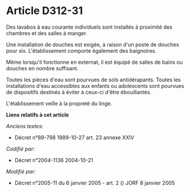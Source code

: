 # Article D312-31

Des lavabos à eau courante individuels sont installés à proximité des chambres et des salles à manger.

Une installation de douches est exigée, à raison d'un poste de douches pour six. L'établissement comporte également des
baignoires.

Même lorsqu'il fonctionne en externat, il est équipé de salles de bains ou douches en nombre suffisant.

Toutes les pièces d'eau sont pourvues de sols antidérapants. Toutes les installations d'eau accessibles aux enfants ou
adolescents sont pourvues de dispositifs destinés à éviter à ceux-ci d'être ébouillantés.

L'établissement veille à la propreté du linge.

**Liens relatifs à cet article**

_Anciens textes_:

  - Décret n°89-798 1989-10-27 art. 23 annexe XXIV

_Codifié par_:

  - Décret n°2004-1136 2004-10-21

_Modifié par_:

  - Décret n°2005-11 du 6 janvier 2005 - art. 2 () JORF 8 janvier 2005
